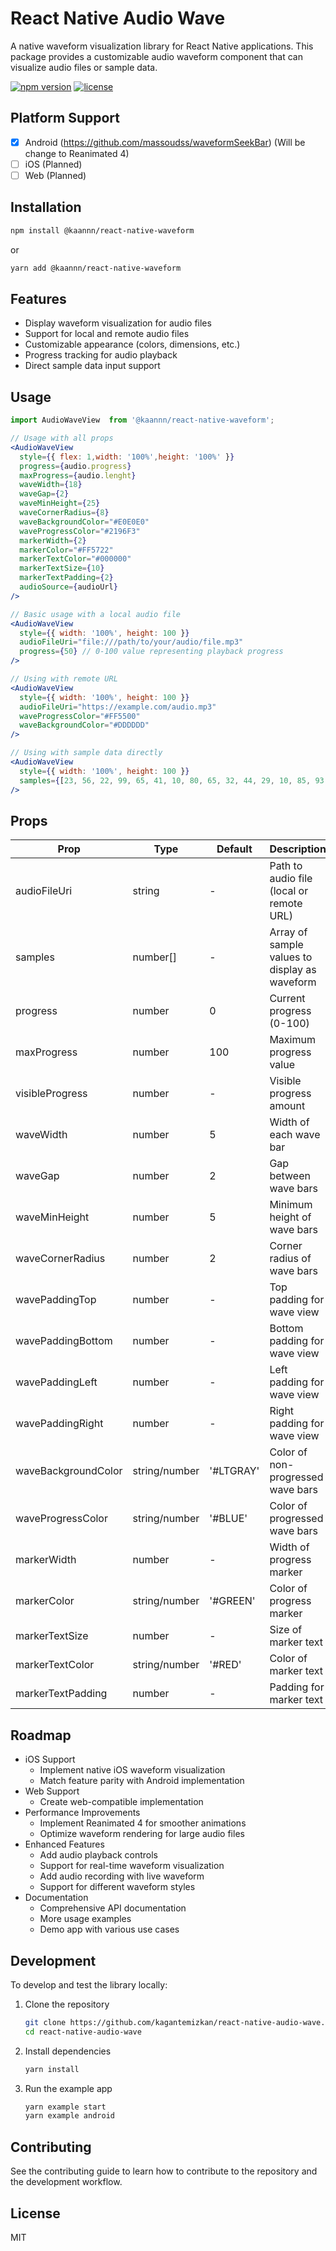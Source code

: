 # React Native Audio Wave

A native waveform visualization library for React Native applications. This package provides a customizable audio waveform component that can visualize audio files or sample data.

[![npm version](https://img.shields.io/npm/v/@kaannn/react-native-waveform.svg)](https://www.npmjs.com/package/@kaannn/react-native-waveform)
[![license](https://img.shields.io/npm/l/@kaannn/react-native-waveform.svg)](https://github.com/kagantemizkan/react-native-audio-wave/blob/main/LICENSE)

## Platform Support

- [x] Android (https://github.com/massoudss/waveformSeekBar) (Will be change to Reanimated 4)
- [ ] iOS (Planned)
- [ ] Web (Planned)

## Installation

```bash
npm install @kaannn/react-native-waveform
```

or

```bash
yarn add @kaannn/react-native-waveform
```

## Features

- Display waveform visualization for audio files
- Support for local and remote audio files
- Customizable appearance (colors, dimensions, etc.)
- Progress tracking for audio playback
- Direct sample data input support

## Usage

```jsx
import AudioWaveView  from '@kaannn/react-native-waveform';

// Usage with all props
<AudioWaveView
  style={{ flex: 1,width: '100%',height: '100%' }}
  progress={audio.progress}
  maxProgress={audio.lenght}
  waveWidth={18}
  waveGap={2}
  waveMinHeight={25}
  waveCornerRadius={8}
  waveBackgroundColor="#E0E0E0"
  waveProgressColor="#2196F3"
  markerWidth={2}
  markerColor="#FF5722"
  markerTextColor="#000000"
  markerTextSize={10}
  markerTextPadding={2}
  audioSource={audioUrl}
/>

// Basic usage with a local audio file
<AudioWaveView
  style={{ width: '100%', height: 100 }}
  audioFileUri="file:///path/to/your/audio/file.mp3"
  progress={50} // 0-100 value representing playback progress
/>

// Using with remote URL
<AudioWaveView
  style={{ width: '100%', height: 100 }}
  audioFileUri="https://example.com/audio.mp3"
  waveProgressColor="#FF5500"
  waveBackgroundColor="#DDDDDD"
/>

// Using with sample data directly
<AudioWaveView
  style={{ width: '100%', height: 100 }}
  samples={[23, 56, 22, 99, 65, 41, 10, 80, 65, 32, 44, 29, 10, 85, 93, 42]}
/>
```

## Props

| Prop                | Type          | Default   | Description                                   |
| ------------------- | ------------- | --------- | --------------------------------------------- |
| audioFileUri        | string        | -         | Path to audio file (local or remote URL)      |
| samples             | number[]      | -         | Array of sample values to display as waveform |
| progress            | number        | 0         | Current progress (0-100)                      |
| maxProgress         | number        | 100       | Maximum progress value                        |
| visibleProgress     | number        | -         | Visible progress amount                       |
| waveWidth           | number        | 5         | Width of each wave bar                        |
| waveGap             | number        | 2         | Gap between wave bars                         |
| waveMinHeight       | number        | 5         | Minimum height of wave bars                   |
| waveCornerRadius    | number        | 2         | Corner radius of wave bars                    |
| wavePaddingTop      | number        | -         | Top padding for wave view                     |
| wavePaddingBottom   | number        | -         | Bottom padding for wave view                  |
| wavePaddingLeft     | number        | -         | Left padding for wave view                    |
| wavePaddingRight    | number        | -         | Right padding for wave view                   |
| waveBackgroundColor | string/number | '#LTGRAY' | Color of non-progressed wave bars             |
| waveProgressColor   | string/number | '#BLUE'   | Color of progressed wave bars                 |
| markerWidth         | number        | -         | Width of progress marker                      |
| markerColor         | string/number | '#GREEN'  | Color of progress marker                      |
| markerTextSize      | number        | -         | Size of marker text                           |
| markerTextColor     | string/number | '#RED'    | Color of marker text                          |
| markerTextPadding   | number        | -         | Padding for marker text                       |

## Roadmap

- iOS Support
  - Implement native iOS waveform visualization
  - Match feature parity with Android implementation
- Web Support
  - Create web-compatible implementation
- Performance Improvements
  - Implement Reanimated 4 for smoother animations
  - Optimize waveform rendering for large audio files
- Enhanced Features
  - Add audio playback controls
  - Support for real-time waveform visualization
  - Add audio recording with live waveform
  - Support for different waveform styles
- Documentation
  - Comprehensive API documentation
  - More usage examples
  - Demo app with various use cases

## Development

To develop and test the library locally:

1. Clone the repository

   ```bash
   git clone https://github.com/kagantemizkan/react-native-audio-wave.git
   cd react-native-audio-wave
   ```

2. Install dependencies

   ```bash
   yarn install
   ```

3. Run the example app

   ```bash
   yarn example start
   yarn example android
   ```

## Contributing

See the contributing guide to learn how to contribute to the repository and the development workflow.

## License

MIT

